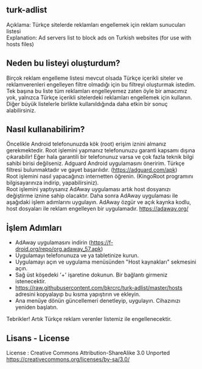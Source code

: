 ## turk-adlist
Açıklama:       Türkçe sitelerde reklamları engellemek için reklam sunucuları listesi  
Explanation:    Ad servers list to block ads on Turkish websites (for use with hosts files)

## Neden bu listeyi oluşturdum?
Birçok reklam engelleme listesi mevcut olsada Türkçe içerikli siteler ve reklamverenleri engelleyen filtre olmadığı için bu filtreyi oluşturmak istedim. Tek başına bu liste tüm reklamları engelleyemez zaten öyle bir amacımız yok, yalnızca Türkçe içerikli sitelerdeki reklamları engellemek için kullanın. Diğer büyük listelerle birlikte kullanıldığında daha etkin bir sonuç alabilirsiniz.

## Nasıl kullanabilirim?
Öncelikle Android telefonunuzda kök (root) erişim iznini almanız gerekmektedir.
Root işlemini yapmanız telefonunuzu garanti kapsamı dışına çıkarabilir! Eğer hala garantili bir telefonunuz varsa ve çok fazla teknik bilgi sahibi birisi değilseniz. Adguard Android uygulamasını öneririm. Türkçe filtresi bulunmaktadır ve gayet başarılıdır. (https://adguard.com/apk)  
Root işlemini nasıl yapacağınızı internetten öğrenin. (KingoRoot programını bilgisayarınıza indirip, yapabilirsiniz).  
Root işlemini yaptıysanız AdAway uygulaması artık host dosyanızı değiştirme iznine sahip olacaktır. 
Daha sonra AdAway uygulaması ile aşağıdaki işlem adımlarını uygulayın. AdAway özgür ve açık kaynka kodlu, host dosyaları ile reklam engelleyen bir uygulamadır. https://adaway.org/

## İşlem Adımları
- AdAway uygulamasını indirin (https://f-droid.org/repo/org.adaway_57.apk)
- Uygulamayı telefonunuza ve ya tabletinize kurun.
- Uygulamayı açın ve uygulama menüsünden "Host kaynakları" sekmesini açın.
- Sağ üst köşedeki '+' işaretine dokunun. Bir bağlantı girmeniz istenecektir.
- https://raw.githubusercontent.com/bkrcrc/turk-adlist/master/hosts adresini kopyalayıp bu kısma yapıştırın ve ekleyin.
- Ana menüye dönün güncellemeri denetleyip, uygulayın. Cihazınızı yeniden başlatın.

Tebrikler! Artık Türkçe reklam verenler listemiz ile engellenecektir. 

## Lisans - License
License          : Creative Commons Attribution-ShareAlike 3.0 Unported  
https://creativecommons.org/licenses/by-sa/3.0/
